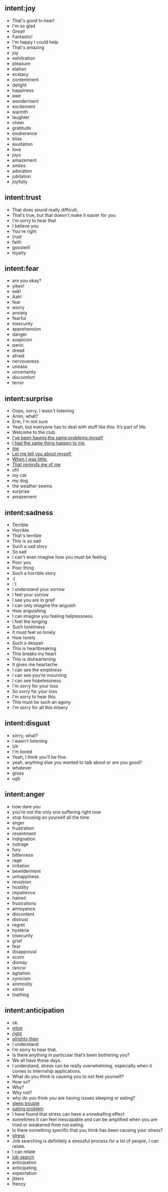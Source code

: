 ## intent:joy
- That's good to hear!
- I'm so glad
- Great!
- Fantastic!
- I'm happy I could help
- That's amazing
- joy
- exhiliration
- pleasure
- elation
- ecstacy
- contentment
- delight
- happiness
- awe
- wonderment
- excitement
- warmth
- laughter
- cheer
- gratitude
- exuberance
- bliss
- exultation
- love
- joys
- amazement
- smiles
- adoration
- jubilation
- joyfully


## intent:trust
- That does sound really difficult.
- That’s true, but that doesn’t make it easier for you
- I'm sorry to hear that
- I believe you
- You're right
- trust
- faith
- goodwill
- loyalty


## intent:fear
- are you okay?
- yikes!
- eek!
- Aah!
- fear
- worry
- anxiety
- fearful
- insecurity
- apprehension
- danger
- suspicion
- panic
- dread
- afraid
- nervousness
- unease
- uncertainty
- discomfort
- terror

## intent:surprise
- Oops, sorry. I wasn't listening
- Amm, what?
- Erm, I'm not sure
- Yeah, but everyone has to deal with stuff like this. It’s part of life.
- Welcome to the club
- [I've been having the same problems myself](selfish)
- [I had the same thing happen to me ](selfish)
- [me](selfish)
- [Let me tell you about myself ](selfish)
- [When I was little ](selfish)
- [That reminds me of me](selfish)
- oh!
- my cat
- my dog
- the weather seems
- surprise
- amazement


## intent:sadness
- Terrible
- Horrible
- That's terrible
- This is so sad
- Such a sad story
- So sad
- I can't even imagine how you must be feeling
- Poor you
- Poor thing
- Such a horrible story
- :(
- :'(
- I understand your sorrow
- I feel your sorrow
- I see you are in grief
- I can only imagine the anguish
- How anguishing
- I can imagine you feeling helplessness
- I feel the longing
- Such loneliness
- It must feel so lonely
- How lonely
- Such a despair
- This is heartbreaking
- This breaks my heart
- This is disheartening
- It gives me heartache
- I can see the emptiness
- I can see you're mourning
- I can see hopelessness
- I'm sorry for your loss
- So sorry for your loss
- I'm sorry to hear this
- This must be such an agony
- I'm sorry for all this misery


## intent:disgust
- sorry, what?
- I wasn't listening
- Uh
- I'm bored
- Yeah, I think you’ll be fine.
- yeah, anything else you wanted to talk about or are you good?
- whatever
- gross
- ugh


## intent:anger
- how dare you
- you're not the only one suffering right now
- stop focusing on yourself all the time
- anger
- frustration
- resentment
- indignation
- outrage
- fury
- bitterness
- rage
- irritation
- bewilderment
- unhappiness
- revulsion
- hostility
- impatience
- hatred
- frustrations
- annoyance
- discontent
- distrust
- regret
- hysteria
- insecurity
- grief
- fear
- disapproval
- scorn
- dismay
- rancor
- agitation
- cynicism
- animosity
- vitriol
- loathing


## intent:anticipation
- ok 
- [mhm](passive)
- [right](passive)
- [alrighty then](passive)
- I understand
- I’m sorry to hear that. 
- Is there anything in particular that’s been bothering you?
- We all have those days.
- I understand, stress can be really overwhelming, especially when it comes to internship applications.
-  What do you think is causing you to not feel yourself?
- How so?
- Why?
- Why not?
- why do you think you are having issues sleeping or eating?
- [sleep trouble](topic)
- [eating problem](topic)
- I have found that stress can have a snowballing effect
- sometimes it can feel inescapable and can be amplified when you are tried or weakened from not eating. 
- Is there something specific that you think has been causing your stress?
- [stress](topic)
- Job searching is definitely a stressful process for a lot of people, I can relate.
- I can relate
- [job search](topic)
- anticipation
- anticipating
- expectation
- jitters
- frenzy


